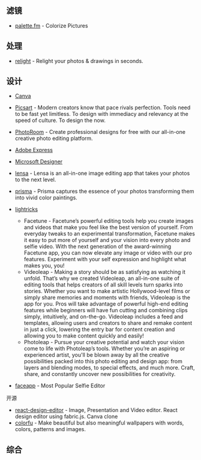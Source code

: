 ## 滤镜

- [palette.fm](https://palette.fm/) - Colorize Pictures

## 处理

- [relight](https://clipdrop.co/relight) - Relight your photos & drawings in seconds.

## 设计

- [Canva](https://www.canva.com/)
- [Picsart](https://picsart.com/) - Modern creators know that pace rivals perfection. Tools need to be fast yet limitless. To design with immediacy and relevancy at the speed of culture. To design the now.
- [PhotoRoom](https://www.photoroom.com/) - Create professional designs for free with our all-in-one creative photo editing platform.
- [Adobe Express](https://www.adobe.com/cn/express/)
- [Microsoft Designer](https://designer.microsoft.com/)
- [lensa](https://prisma-ai.com/lensa) - Lensa is an all-in-one image editing app that takes your photos to the next level.
- [prisma](https://prisma-ai.com/prisma) - Prisma captures the essence of your photos transforming them into vivid color paintings.
- [lightricks](https://www.lightricks.com/)

    - Facetune - Facetune’s powerful editing tools help you create images and videos that make you feel like the best version of yourself. From everyday tweaks to an experimental transformation, Facetune makes it easy to put more of yourself and your vision into every photo and selfie video. With the next generation of the award-winning Facetune app, you can now elevate any image or video with our pro features. Experiment with your self expression and highlight what makes you, you!
    - Videoleap - Making a story should be as satisfying as watching it unfold. That’s why we created Videoleap, an all-in-one suite of editing tools that helps creators of all skill levels turn sparks into stories. Whether you want to make artistic Hollywood-level films or simply share memories and moments with friends, Videoleap is the app for you. Pros will take advantage of powerful high-end editing features while beginners will have fun cutting and combining clips simply, intuitively, and on-the-go. Videoleap includes a feed and templates, allowing users and creators to share and remake content in just a click, lowering the entry bar for content creation and allowing you to make content quickly and easily!
    - Photoleap - Pursue your creative potential and watch your vision come to life with Photoleap’s tools. Whether you’re an aspiring or experienced artist, you'll be blown away by all the creative possibilities packed into this photo editing and design app: from layers and blending modes, to special effects, and much more. Craft, share, and constantly uncover new possibilities for creativity.

- [faceapp](https://www.faceapp.com/) - Most Popular Selfie Editor

开源

- [react-design-editor](https://github.com/layerhub-io/react-design-editor) - Image, Presentation and Video editor. React design editor using fabric.js. Canva clone
- [colorfu](https://github.com/pearmini/colorfu) - Make beautiful but also meaningful wallpapers with words, colors, patterns and images.

## 综合

